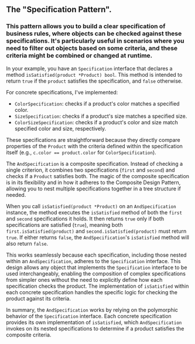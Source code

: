 ## The "Specification Pattern". 
### This pattern allows you to build a clear specification of business rules, where objects can be checked against these specifications. It's particularly useful in scenarios where you need to filter out objects based on some criteria, and these criteria might be combined or changed at runtime.

In your example, you have an `Specification` interface that declares a method `isSatisfied(product *Product) bool`. This method is intended to return `true` if the `product` satisfies the specification, and `false` otherwise.

For concrete specifications, I've implemented:

- `ColorSpecification`: checks if a product's color matches a specified color.
- `SizeSpecification`: checks if a product's size matches a specified size.
- `ColorSizeSpecification`: checks if a product's color and size match specified color and size, respectively.

These specifications are straightforward because they directly compare properties of the `Product` with the criteria defined within the specification itself (e.g., `c.color == product.color` for `ColorSpecification`).

The `AndSpecification` is a composite specification. Instead of checking a single criterion, it combines two specifications (`first` and `second`) and checks if a `Product` satisfies both. The magic of the composite specification is in its flexibility and in how it adheres to the Composite Design Pattern, allowing you to nest multiple specifications together in a tree structure if needed.

When you call `isSatisfied(product *Product)` on an `AndSpecification` instance, the method executes the `isSatisfied` method of both the `first` and `second` specifications it holds. It then returns `true` only if both specifications are satisfied (`true`), meaning both `first.isSatisfied(product)` and `second.isSatisfied(product)` must return `true`. If either returns `false`, the `AndSpecification`'s `isSatisfied` method will also return `false`.

This works seamlessly because each specification, including those nested within an `AndSpecification`, adheres to the `Specification` interface. This design allows any object that implements the `Specification` interface to be used interchangeably, enabling the composition of complex specifications from simpler ones without the need to explicitly define how each specification checks the product. The implementation of `isSatisfied` within each concrete specification handles the specific logic for checking the product against its criteria.

In summary, the `AndSpecification` works by relying on the polymorphic behavior of the `Specification` interface. Each concrete specification provides its own implementation of `isSatisfied`, which `AndSpecification` invokes on its nested specifications to determine if a product satisfies the composite criteria.